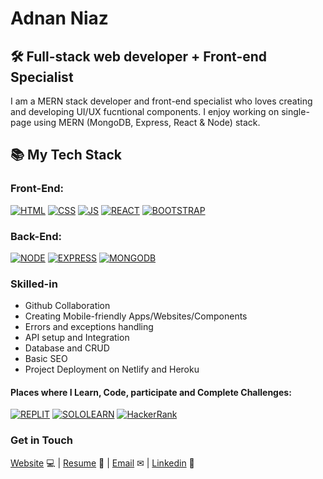 # Adnan Niaz

## 🛠 Full-stack web developer + Front-end Specialist
I am a MERN stack developer and front-end specialist who loves creating and developing UI/UX fucntional components. I enjoy working on single-page using MERN (MongoDB, Express, React & Node) stack. 

## &#x1F4DA; My Tech Stack

### Front-End:
[![HTML](https://img.shields.io/badge/HTML-555?style=flat&logo=html5&logoColor=E34F26)](https://www.w3schools.com/html/) [![CSS](https://img.shields.io/badge/CSS-555?style=flat&logo=css3&logoColor=1572b6)](https://www.w3schools.com/css/) [![JS](https://img.shields.io/badge/JavaSCript-555?flat&logo=javascript&logoColor=f7df1e)](https://www.w3schools.com/js/) [![REACT](https://img.shields.io/badge/React.js-555?flat&logo=react&logoColor=61DAFB)](https://reactjs.org/) [![BOOTSTRAP](https://img.shields.io/badge/Bootstrap-555?flat&logo=bootstrap&logoColor=7952B3)](https://getbootstrap.com/)

### Back-End:
[![NODE](https://img.shields.io/badge/Node.js-555?style=flat&logo=Node.js&logoColor=339933)](https://nodejs.org/en/) [![EXPRESS](https://img.shields.io/badge/Express.js-555?flat&logo=express&logoColor=000)](https://expressjs.com/) [![MONGODB](https://img.shields.io/badge/MongoDB-555?flat&logo=mongodb&logoColor=47A248)](https://www.mongodb.com/)
 
 ### Skilled-in
  - Github Collaboration
  - Creating Mobile-friendly Apps/Websites/Components
  - Errors and exceptions handling
  - API setup and Integration
  - Database and CRUD
  - Basic SEO
  - Project Deployment on Netlify and Heroku

#### Places where I Learn, Code, participate and Complete Challenges:

[![REPLIT](https://img.shields.io/badge/Replit-555?style=flat&logo=repl.it&logoColor=fff)](https://www.replit.com/) [![SOLOLEARN](https://img.shields.io/badge/Sololearn-555?style=flat&logo=SoloLearn&logoColor=fff)](https://www.w3schools.com/html/) [![HackerRank](https://img.shields.io/badge/HackerRank-555?style=flat&logo=HackerRank&logoColor=fff)](https://www.hackerrank.com/)

### Get in Touch
[Website](https://www.sanistudio.online) 💻 |
[Resume](https://drive.google.com/open?id=1Kd3K2eCeDBLFDuSfHqVtPW3C3ACL7ueC) 📄 |
[Email](mailto:adnanniaz77@yahoo.com) ✉ |
[Linkedin](https://www.linkedin.com/in/adnanniaz77/) 🔗

